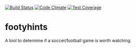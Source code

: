 [![Build Status](https://travis-ci.org/pwnbus/footyhints.svg?branch=master)](https://travis-ci.org/pwnbus/footyhints)
[![Code Climate](https://codeclimate.com/github/pwnbus/footyhints/badges/gpa.svg)](https://codeclimate.com/github/pwnbus/footyhints)
[![Test Coverage](https://codeclimate.com/github/pwnbus/footyhints/badges/coverage.svg)](https://codeclimate.com/github/pwnbus/footyhints/coverage)
# footyhints 
A tool to determine if a soccer/football game is worth watching.
